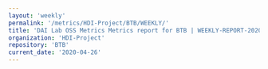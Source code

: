 ```yaml
---
layout: 'weekly'
permalink: '/metrics/HDI-Project/BTB/WEEKLY/'
title: 'DAI Lab OSS Metrics Metrics report for BTB | WEEKLY-REPORT-2020-04-26'
organization: 'HDI-Project'
repository: 'BTB'
current_date: '2020-04-26'
---
```

